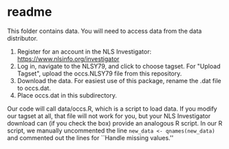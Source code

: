 
# readme

This folder contains data. You will need to access data from the data distributor.

1. Register for an account in the NLS Investigator: https://www.nlsinfo.org/investigator
2. Log in, navigate to the NLSY79, and click to choose tagset. For "Upload Tagset", upload the occs.NLSY79 file from this repository.
3. Download the data. For easiest use of this package, rename the .dat file to occs.dat.
4. Place occs.dat in this subdirectory.

Our code will call data/occs.R, which is a script to load data. If you modify our tagset at all, that file will not work for you, but your NLS Investigator download can (if you check the box) provide an analogous R script. In our R script, we manually uncommented the line `new_data <- qnames(new_data)` and commented out the lines for ``Handle missing values.''